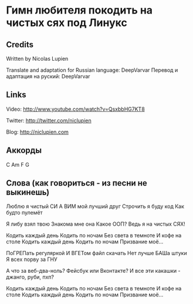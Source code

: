 
Гимн любителя покодить на чистых сях под Линукс
==========================

Credits
-------

Written by Nicolas Lupien

Translate and adaptation for Russian language: DeepVarvar
Перевод и адаптация на руский: DeepVarvar


Links
-----

Video: <http://www.youtube.com/watch?v=QsxbbHG7KT8>

Twitter: <http://twitter.com/niclupien>

Blog: <http://niclupien.com>


Аккорды
------

C Am F G


Слова (как говориться - из песни не выкинешь)
------

Люблю я чистый СИ
А ВИМ мой лучший друг
Строчить я буду код
Как будто пулемёт

Я либу взял твою
Знакома мне она
Какое ООП?
Ведь я на чистых СЯХ!

Кодить каждый день
Кодить по ночам
Без света в темноте
И кофе на столе
Кодить каждый день
Кодить по ночам
Призвание моё...

ПоГРЕПать регуляркой
И ВГЕТом файл скачать
Нет лучше БАШа штуки
Я всех порву за ГНУ

А что за веб-два-ноль?
Фейсбук или Вконтакте?
И все эти какашки - джанго, руби, пхп?

Кодить каждый день
Кодить по ночам
Без света в темноте
И кофе на столе
Кодить каждый день
Кодить по ночам
Призвание моё...
